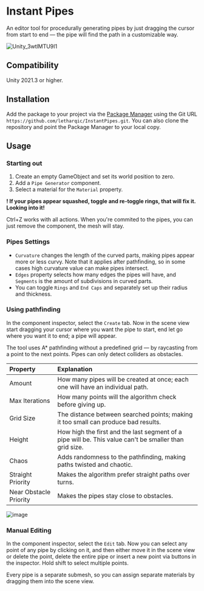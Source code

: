 # Instant Pipes

An editor tool for procedurally generating pipes by just dragging the cursor from start to end — the pipe will find the path in a customizable way.

![Unity_3wtlMTU9I1](https://github.com/letharqic/InstantPipes/assets/44412176/912f3879-1d82-4408-8cef-2698b82608a0)

## Compatibility

Unity 2021.3 or higher.

## Installation

Add the package to your project via the [Package Manager](https://docs.unity3d.com/Manual/upm-ui.html) using the Git URL
`https://github.com/letharqic/InstantPipes.git`. You can also clone the repository and point the Package Manager to your local copy.

## Usage

### Starting out

1. Create an empty GameObject and set its world position to zero.
2. Add a `Pipe Generator` component.
3. Select a material for the `Material` property.

**! If your pipes appear squashed, toggle and re-toggle rings, that will fix it. Looking into it!**

Ctrl+Z works with all actions. When you're commited to the pipes, you can just remove the component, the mesh will stay.

### Pipes Settings

- `Curvature` changes the length of the curved parts, making pipes appear more or less curvy. Note that it applies after pathfinding, so in some cases high curvature value can make pipes intersect.
- `Edges` property selects how many edges the pipes will have, and `Segments` is the amount of subdivisions in curved parts. 
- You can toggle `Rings` and `End Caps` and separately set up their radius and thickness.

### Using pathfinding

In the component inspector, select the `Create` tab. Now in the scene view start dragging your cursor where you want the pipe to start, end let go where you want it to end; a pipe will appear.

The tool uses A* pathfinding without a predefined grid — by raycasting from a point to the next points. Pipes can only detect colliders as obstacles.

Property | Explanation
:- | :-
Amount | How many pipes will be created at once; each one will have an individual path.
Max Iterations | How many points will the algorithm check before giving up.
Grid Size | The distance between searched points; making it too small can produce bad results.
Height | How high the first and the last segment of a pipe will be. This value can't be smaller than grid size.
Chaos | Adds randomness to the pathfinding, making paths twisted and chaotic.
Straight Priority | Makes the algorithm prefer straight paths over turns.
Near Obstacle Priority | Makes the pipes stay close to obstacles.

![image](https://github.com/letharqic/InstantPipes/assets/44412176/a076dcf6-21d2-46b1-80c9-70cdbd59b00e)

### Manual Editing

In the component inspector, select the `Edit` tab. Now you can select any point of any pipe by clicking on it, and then either move it in the scene view or delete the point, delete the entire pipe or insert a new point via buttons in the inspector. Hold shift to select multiple points.

Every pipe is a separate submesh, so you can assign separate materials by dragging them into the scene view.
